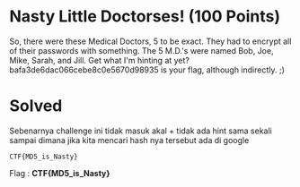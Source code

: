 # Nasty Little Doctorses! (100 Points)
So, there were these Medical Doctors, 5 to be exact. They had to encrypt all of their passwords with something. The 5 M.D.'s were named Bob, Joe, Mike, Sarah, and Jill. Get what I'm hinting at yet? bafa3de6dac066cebe8c0e5670d98935 is your flag, although indirectly. ;)
# Solved
Sebenarnya challenge ini tidak masuk akal + tidak ada hint sama sekali sampai dimana jika kita mencari hash nya tersebut ada di google
```
CTF{MD5_is_Nasty}
```
Flag : <b>CTF{MD5_is_Nasty}</b>

